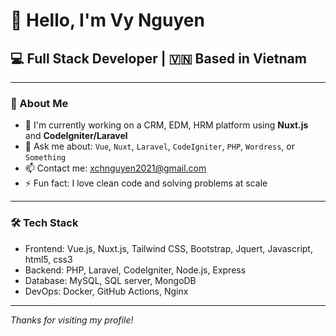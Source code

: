 # 👋 Hello, I'm Vy Nguyen

## 💻 Full Stack Developer | 🇻🇳 Based in Vietnam

---

### 🚀 About Me

- 🔭 I'm currently working on a CRM, EDM, HRM platform using **Nuxt.js** and **CodeIgniter/Laravel**
- 💬 Ask me about: `Vue`, `Nuxt`, `Laravel`, `CodeIgniter`, `PHP`, `Wordress`, or `Something`
- 📫 Contact me: [xchnguyen2021@gmail.com](mailto:xchnguyen2021@gmail.com)
- ⚡ Fun fact: I love clean code and solving problems at scale

---

### 🛠 Tech Stack
-   Frontend: Vue.js, Nuxt.js, Tailwind CSS, Bootstrap, Jquert, Javascript, html5, css3
-   Backend: PHP, Laravel, CodeIgniter, Node.js, Express
-   Database: MySQL, SQL server, MongoDB
-   DevOps: Docker, GitHub Actions, Nginx
---

_Thanks for visiting my profile!_
